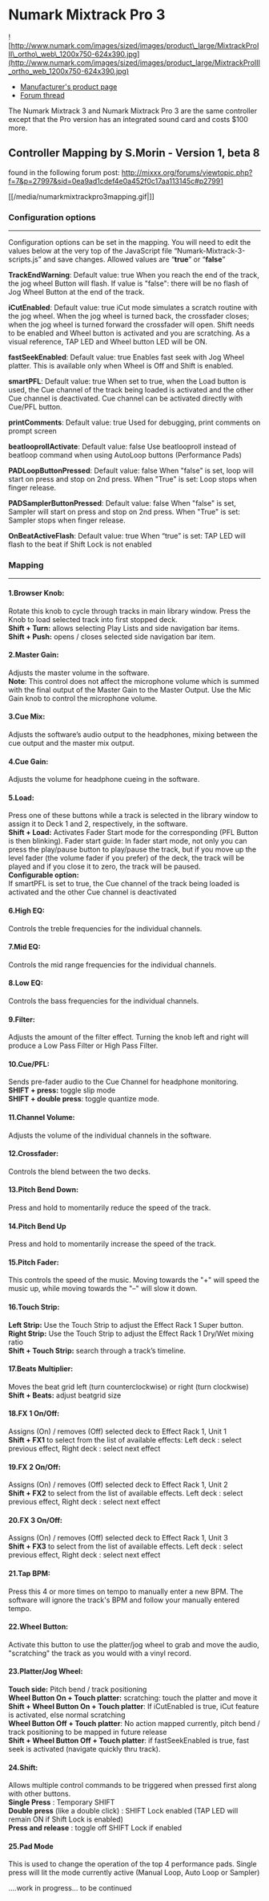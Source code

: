 # Numark Mixtrack Pro 3

![http://www.numark.com/images/sized/images/product\_large/MixtrackProIII\_ortho\_web\_1200x750-624x390.jpg](http://www.numark.com/images/sized/images/product_large/MixtrackProIII_ortho_web_1200x750-624x390.jpg)

  - [Manufacturer's product
    page](http://www.numark.com/product/mixtrack-pro-3)
  - [Forum thread](http://mixxx.org/forums/viewtopic.php?f=7&t=7286)

The Numark Mixtrack 3 and Numark Mixtrack Pro 3 are the same controller
except that the Pro version has an integrated sound card and costs $100
more.

## Controller Mapping by S.Morin - Version 1, beta 8

found in the following forum post:
<http://mixxx.org/forums/viewtopic.php?f=7&p=27997&sid=0ea9ad1cdef4e0a452f0c17aa113145c#p27991>

[[/media/numarkmixtrackpro3mapping.gif|]]

### Configuration options

-----

Configuration options can be set in the mapping. You will need to edit
the values below at the very top of the JavaScript file
“Numark-Mixtrack-3-scripts.js” and save changes. Allowed values are
“**true**” or “**false**”

**TrackEndWarning**: Default value: true When you reach the end of the
track, the jog wheel Button will flash. If value is "false": there will
be no flash of Jog Wheel Button at the end of the track.

**iCutEnabled**: Default value: true iCut mode simulates a scratch
routine with the jog wheel. When the jog wheel is turned back, the
crossfader closes; when the jog wheel is turned forward the crossfader
will open. Shift needs to be enabled and Wheel button is activated and
you are scratching. As a visual reference, TAP LED and Wheel button LED
will be ON.

**fastSeekEnabled**: Default value: true Enables fast seek with Jog
Wheel platter. This is available only when Wheel is Off and Shift is
enabled.

**smartPFL**: Default value: true When set to true, when the Load button
is used, the Cue channel of the track being loaded is activated and the
other Cue channel is deactivated. Cue channel can be activated directly
with Cue/PFL button.

**printComments**: Default value: true Used for debugging, print
comments on prompt screen

**beatlooprollActivate**: Default value: false Use beatlooproll instead
of beatloop command when using AutoLoop buttons (Performance Pads)

**PADLoopButtonPressed**: Default value: false When "false" is set, loop
will start on press and stop on 2nd press. When "True" is set: Loop
stops when finger release.

**PADSamplerButtonPressed**: Default value: false When "false" is set,
Sampler will start on press and stop on 2nd press. When "True" is set:
Sampler stops when finger release.

**OnBeatActiveFlash**: Default value: true When “true” is set: TAP LED
will flash to the beat if Shift Lock is not enabled

### Mapping

-----

#### 1.Browser Knob:

Rotate this knob to cycle through tracks in main library window. Press
the Knob to load selected track into first stopped deck.  
**Shift + Turn:** allows selecting Play Lists and side navigation bar
items.  
**Shift + Push:** opens / closes selected side navigation bar item.

#### 2.Master Gain:

Adjusts the master volume in the software.  
**Note**: This control does not affect the microphone volume which is
summed with the final output of the Master Gain to the Master Output.
Use the Mic Gain knob to control the microphone volume.

#### 3.Cue Mix:

Adjusts the software’s audio output to the headphones, mixing between
the cue output and the master mix output.

#### 4.Cue Gain:

Adjusts the volume for headphone cueing in the software.

#### 5.Load:

Press one of these buttons while a track is selected in the library
window to assign it to Deck 1 and 2, respectively, in the software.  
**Shift + Load:** Activates Fader Start mode for the corresponding (PFL
Button is then blinking). Fader start guide: In fader start mode, not
only you can press the play/pause button to play/pause the track, but if
you move up the level fader (the volume fader if you prefer) of the
deck, the track will be played and if you close it to zero, the track
will be paused.  
**Configurable option:**  
If smartPFL is set to true, the Cue channel of the track being loaded is
activated and the other Cue channel is deactivated

#### 6.High EQ:

Controls the treble frequencies for the individual channels.

#### 7.Mid EQ:

Controls the mid range frequencies for the individual channels.

#### 8.Low EQ:

Controls the bass frequencies for the individual channels.

#### 9.Filter:

Adjusts the amount of the filter effect. Turning the knob left and right
will produce a Low Pass Filter or High Pass Filter.

#### 10.Cue/PFL:

Sends pre-fader audio to the Cue Channel for headphone monitoring.  
**SHIFT + press:** toggle slip mode  
**SHIFT + double press**: toggle quantize mode.

#### 11.Channel Volume:

Adjusts the volume of the individual channels in the software.

#### 12.Crossfader:

Controls the blend between the two decks.

#### 13.Pitch Bend Down:

Press and hold to momentarily reduce the speed of the track.

#### 14.Pitch Bend Up

Press and hold to momentarily increase the speed of the track.

#### 15.Pitch Fader:

This controls the speed of the music. Moving towards the "+" will speed
the music up, while moving towards the "–" will slow it down.

#### 16.Touch Strip:

**Left Strip:** Use the Touch Strip to adjust the Effect Rack 1 Super
button.  
**Right Strip:** Use the Touch Strip to adjust the Effect Rack 1 Dry/Wet
mixing ratio  
**Shift + Touch Strip:** search through a track’s timeline.

#### 17.Beats Multiplier:

Moves the beat grid left (turn counterclockwise) or right (turn
clockwise)  
**Shift + Beats:** adjust beatgrid size

#### 18.FX 1 On/Off:

Assigns (On) / removes (Off) selected deck to Effect Rack 1, Unit 1  
**Shift + FX1** to select from the list of available effects: Left deck
: select previous effect, Right deck : select next effect

#### 19.FX 2 On/Off:

Assigns (On) / removes (Off) selected deck to Effect Rack 1, Unit 2  
**Shift + FX2** to select from the list of available effects. Left deck
: select previous effect, Right deck : select next effect

#### 20.FX 3 On/Off:

Assigns (On) / removes (Off) selected deck to Effect Rack 1, Unit 3  
**Shift + FX3** to select from the list of available effects. Left deck
: select previous effect, Right deck : select next effect

#### 21.Tap BPM:

Press this 4 or more times on tempo to manually enter a new BPM. The
software will ignore the track's BPM and follow your manually entered
tempo.

#### 22.Wheel Button:

Activate this button to use the platter/jog wheel to grab and move the
audio, "scratching" the track as you would with a vinyl record.

#### 23.Platter/Jog Wheel:

**Touch side:** Pitch bend / track positioning  
**Wheel Button On + Touch platter:** scratching: touch the platter and
move it  
**Shift + Wheel Button On + Touch platter**: If iCutEnabled is true,
iCut feature is activated, else normal scratching  
**Wheel Button Off + Touch platter**: No action mapped currently, pitch
bend / track positioning to be mapped in future release  
**Shift + Wheel Button Off + Touch platter**: if fastSeekEnabled is
true, fast seek is activated (navigate quickly thru track).

#### 24.Shift:

Allows multiple control commands to be triggered when pressed first
along with other buttons.  
**Single Press** : Temporary SHIFT  
**Double press** (like a double click) : SHIFT Lock enabled (TAP LED
will remain ON if Shift Lock is enabled)  
**Press and release** : toggle off SHIFT Lock if enabled

#### 25.Pad Mode

This is used to change the operation of the top 4 performance pads.
Single press will lit the mode currently active (Manual Loop, Auto Loop
or Sampler)

....work in progress... to be continued
